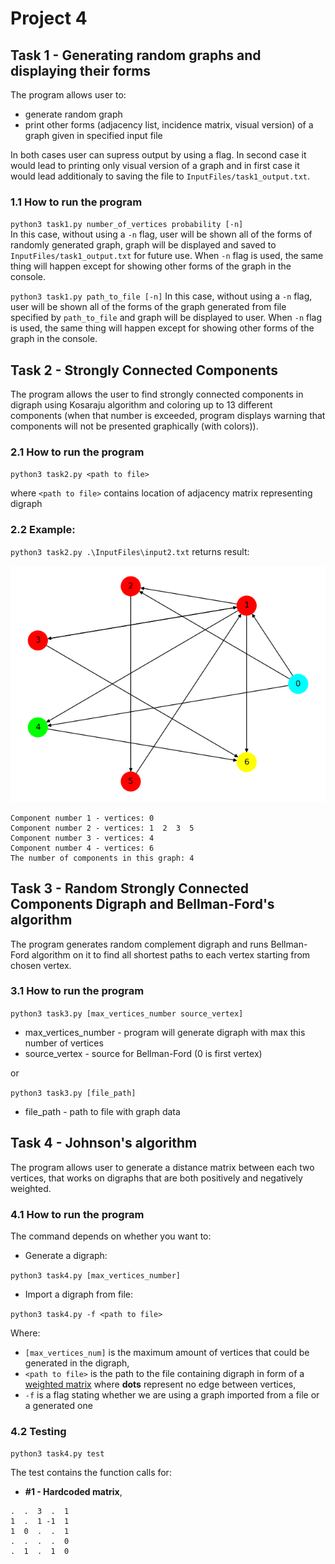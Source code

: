 # Project 4

## Task 1 - Generating random graphs and displaying their forms

The program allows user to:
- generate random graph 
- print other forms (adjacency list, incidence matrix, visual version) of a graph given in specified input file

In both cases user can supress output by using a flag. In second case it would lead to printing only visual version of a graph and in first case it would lead additionaly to saving the file to `InputFiles/task1_output.txt`. 

### 1.1 How to run the program

`python3 task1.py number_of_vertices probability [-n]`  
In this case, without using a `-n` flag, user will be shown all of the forms of randomly generated graph, graph will be displayed and saved to `InputFiles/task1_output.txt` for future use.
When `-n` flag is used, the same thing will happen except for showing other forms of the graph in the console. 

`python3 task1.py path_to_file [-n]`
In this case, without using a `-n` flag, user will be shown all of the forms of the graph generated from file specified by `path_to_file` and graph will be displayed to user.
When `-n` flag is used, the same thing will happen except for showing other forms of the graph in the console. 



## Task 2 - Strongly Connected Components

The program allows the user to find strongly connected components in digraph using Kosaraju algorithm and coloring up to 13 different components (when that number is exceeded, program displays warning that components will not be presented graphically (with colors)).

### 2.1 How to run the program

`python3 task2.py <path to file>`

where `<path to file>` contains location of adjacency matrix representing digraph 

### 2.2 Example:

`python3 task2.py .\InputFiles\input2.txt` returns result:

![task2_example.png](./Preview/task2_example.png)

```
Component number 1 - vertices: 0
Component number 2 - vertices: 1  2  3  5
Component number 3 - vertices: 4
Component number 4 - vertices: 6
The number of components in this graph: 4
```



## Task 3 - Random Strongly Connected Components Digraph and Bellman-Ford's algorithm

The program generates random complement digraph 
and runs Bellman-Ford algorithm on it to find all shortest paths to each vertex starting from chosen vertex.

### 3.1 How to run the program

`python3 task3.py [max_vertices_number source_vertex]`

- max_vertices_number - program will generate digraph with max this number of vertices
- source_vertex - source for Bellman-Ford (0 is first vertex)

or

`python3 task3.py [file_path]`

- file_path - path to file with graph data

## Task 4 - Johnson's algorithm
 
The program allows user to generate a distance matrix between each two vertices, that works on digraphs that are both positively and negatively weighted.
 
### 4.1 How to run the program

The command depends on whether you want to: 

- Generate a digraph:

`python3 task4.py [max_vertices_number]`

- Import a digraph from file:

`python3 task4.py -f <path to file>`

Where:
- `[max_vertices_num]` is the maximum amount of vertices that could be generated in the digraph,
- `<path to file>` is the path to the file containing digraph in form of a [weighted matrix](https://github.com/nerooc/graphs/blob/main/Lab04/InputFiles/johnson_test.txt) where **dots** represent no edge between vertices,
- `-f` is a flag stating whether we are using a graph imported from a file or a generated one

### 4.2 Testing
 
`python3 task4.py test`
 
The test contains the function calls for:
 
- **#1 - Hardcoded matrix**, <br/>
```
.  .  3  .  1
1  .  1 -1  1
1  0  .  .  1
.  .  .  .  0
.  1  .  1  0
```
